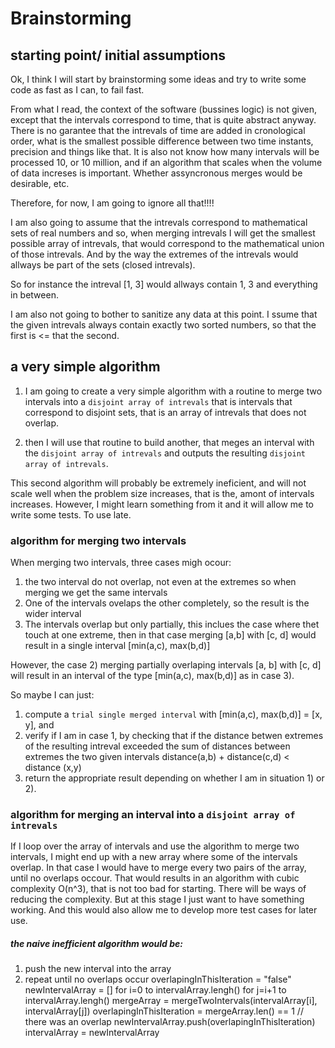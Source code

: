 # Brainstorming

## starting point/ initial assumptions
Ok, I think I will start by brainstorming some ideas and try to write some code as fast as I can, to fail fast.

From what I read, the context of the software (bussines logic) is not given, except that the intervals correspond to time, that is quite abstract anyway.
There is no garantee that the intrevals of time are added in cronological order, what is the smallest possible difference between two time instants, precision and things like that.
It is also not know how many intervals will be processed 10, or 10 million, and if an algorithm that scales when the volume of data increses is important. Whether assyncronous merges would be desirable, etc.

Therefore, for now, I am going to ignore all that!!!!

I am also going to assume that the intrevals correspond to mathematical sets of real numbers and so, when merging intrevals I will get the smallest possible array of intrevals, that would correspond to the mathematical union of those intrevals. And by the way the extremes of the intrevals would allways be part of the sets (closed intrevals).

So for instance the intreval [1, 3] would allways contain 1, 3 and everything in between.

I am also not going to bother to sanitize any data at this point. I ssume that the given intrevals always contain exactly two sorted numbers, so that the first is <= that the second.

## a very simple algorithm

1. I am going to create a very simple algorithm with a routine to merge two intervals into a `disjoint array of intrevals` that is intervals that correspond to disjoint sets, that is an array of intrevals that does not overlap.

2. then I will use that routine to build another, that meges an interval with the `disjoint array of intrevals` and outputs the resulting `disjoint array of intrevals`.

This second algorithm will probably be extremely ineficient, and will not scale well when the problem size increases, that is the, amont of intervals increases. However, I might learn something from it and it will allow me to write some tests. To use late.

### algorithm for merging two intervals

When merging two intervals, three cases migh ocour:
1) the two interval do not overlap, not even at the extremes so when merging we get the same intervals
2) One of the intervals ovelaps the other completely, so the result is the wider interval
3) The intervals overlap but only partially, this inclues the case where thet touch at one extreme, then in that case merging [a,b] with [c, d] would result in a single interval [min(a,c), max(b,d)]

However, the case 2) merging partially overlaping intervals [a, b] with [c, d] will result in an interval of the type [min(a,c), max(b,d)] as in case 3).

So maybe I can just:
1) compute a `trial single merged interval` with [min(a,c), max(b,d)] = [x, y], and
2) verify if I am in case 1, by checking that if the distance betwen extremes of the resulting intreval exceeded the sum of distances between extremes the two given intervals
distance(a,b) + distance(c,d) < distance (x,y)
3) return the appropriate result depending on whether I am in situation 1) or 2).


### algorithm for merging an interval into a `disjoint array of intrevals`

If I loop over the array of intervals and use the algorithm to merge two intervals, I might end up with a new array where some of the intervals overlap. In that case I would have to merge every two pairs of the array, until no overlaps occour. That would results in an algorithm with cubic complexity O(n^3), that is not too bad for starting. There will be ways of reducing the complexity. But at this stage I just want to have something working. And this would also allow me to develop more test cases for later use.

##### the naive inefficient algorithm would be:

1) push the new interval into the array
2) repeat until no overlaps occur
    overlapingInThisIteration = "false"
    newIntervalArray = []
    for i=0 to intervalArray.lengh()
        for j=i+1 to intervalArray.lengh()
            mergeArray = mergeTwoIntervals(intervalArray[i], intervalArray[j])
            overlapingInThisIteration = mergeArray.len() == 1 // there was an overlap
            newIntervalArray.push(overlapingInThisIteration)
    intervalArray = newIntervalArray


